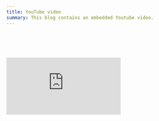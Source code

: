 ```yaml
---
title: YouTube video
summary: This blog contains an embedded Youtube video.
---
```

<br />
<br />
<br />
<br />

<div class="text-center mt-8 mb-8">

<iframe loading="lazy" class="video" src="https://www.youtube.com/embed/rZ73MJVD_YU" frameborder="0" allow="accelerometer; autoplay; encrypted-media; gyroscope;"></iframe>

</div>